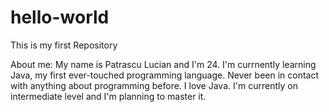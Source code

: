 # hello-world
This is my first Repository

About me:
My name is Patrascu Lucian and I'm 24. I'm currnently learning Java, my first ever-touched programming language. Never been in contact with anything about programming before.
I love Java. I'm currently on intermediate level and I'm planning to master it.

